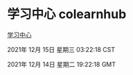 # 学习中心 colearnhub
[学习中心](http://59.174.25.102:56308/colearnhub/)

2021年 12月 15日 星期三 03:22:18 CST

2021年 12月 14日 星期二 19:22:18 GMT

